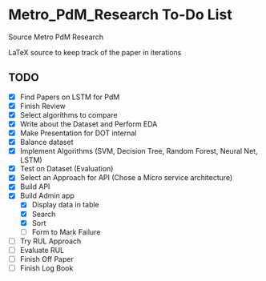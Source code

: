 # Metro_PdM_Research To-Do List

Source Metro PdM Research

LaTeX source to keep track of the paper in iterations

## TODO
- [x] Find Papers on LSTM for PdM
- [x] Finish Review
- [x] Select algorithms to compare
- [x] Write about the Dataset and Perform EDA
- [x] Make Presentation for DOT internal
- [x] Balance dataset
- [x] Implement Algorithms (SVM, Decision Tree, Random Forest, Neural Net, LSTM)
- [x] Test on Dataset (Evaluation)
- [x] Select an Approach for API (Chose a Micro service architecture)
- [x] Build API
- [x] Build Admin app
  - [x] Display data in table
  - [x] Search
  - [x] Sort
  - [ ] Form to Mark Failure 
- [ ] Try RUL Approach
- [ ] Evaluate RUL
- [ ] Finish Off Paper
- [ ] Finish Log Book
